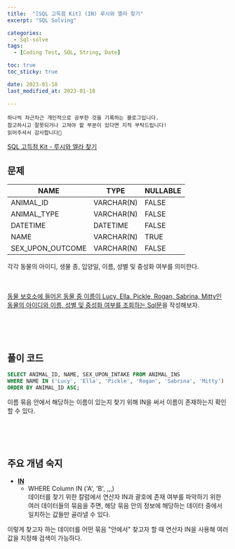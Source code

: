 ```yaml
---
title:  "[SQL 고득점 Kit] (IN) 루시와 엘라 찾기"
excerpt: "SQL Solving"

categories:
  - Sql-solve
tags:
  - [Coding Test, SQL, String, Date]

toc: true
toc_sticky: true

date: 2023-01-18
last_modified_at: 2023-01-18

---
```

```
하나씩 차근차근 개인적으로 공부한 것을 기록하는 블로그입니다.
참고하시고 잘못되거나 고쳐야 할 부분이 있다면 지적 부탁드립니다!
읽어주셔서 감사합니다🙂
```

[SQL 고득점 Kit - 루시와 엘라 찾기](https://school.programmers.co.kr/learn/courses/30/lessons/59046)

## 문제

|NAME|TYPE|NULLABLE|
|----|----|--------|
|ANIMAL_ID|VARCHAR(N)|FALSE|
|ANIMAL_TYPE|VARCHAR(N)|FALSE|
|DATETIME|DATETIME|FALSE|
|NAME|VARCHAR(N)|TRUE|
|SEX_UPON_OUTCOME|VARCHAR(N)|FALSE|

각각 동물의 아이디, 생물 종, 입양일, 이름, 성별 및 중성화 여부를 의미한다.

<br><br>
<u>동물 보호소에 들어온 동물 중 이름이 Lucy, Ella, Pickle, Rogan, Sabrina, Mitty인 동물의 아이디와 이름, 성별 및 중성화 여부를 조회하는 Sql문</u>을 작성해보자.

<br><br><br>

## 풀이 코드
```sql
SELECT ANIMAL_ID, NAME, SEX_UPON_INTAKE FROM ANIMAL_INS
WHERE NAME IN ('Lucy', 'Ella', 'Pickle', 'Rogan', 'Sabrina', 'Mitty')
ORDER BY ANIMAL_ID ASC;
```
이름 묶음 안에서 해당하는 이름이 있는지 찾기 위해 IN을 써서 이름이 존재하는지 확인할 수 있다.

<br><br><br>

## 주요 개념 숙지
- **<u>IN</u>**<br>
    - WHERE Column IN ('A', 'B', ,,,)<br>
    데이터를 찾기 위한 칼럼에서 연산자 IN과 괄호에 존재 여부를 파악하기 위한 여러 데이터들의 묶음을 주면, 해당 묶음 안의 정보에 해당하는 데이터 중에서 일치하는 값들만 골라낼 수 있다.<br>

이렇게 찾고자 하는 데이터를 어떤 묶음 "안에서" 찾고자 할 때 연산자 IN을 사용해 여러 값을 지정해 검색이 가능하다.

<br><br><br>